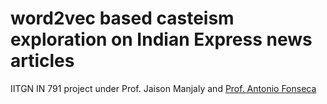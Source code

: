 # word2vec based casteism exploration on Indian Express news articles
IITGN IN 791 project under Prof. Jaison Manjaly and <a href="https://github.com/antfilfon/">Prof. Antonio Fonseca</a>
